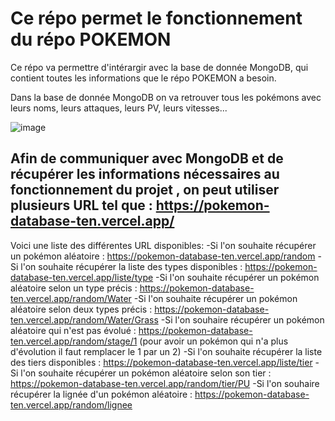 # Ce répo permet le fonctionnement du répo POKEMON

Ce répo va permettre d'intérargir avec la base de donnée MongoDB, qui contient toutes les informations que le répo POKEMON a besoin.

Dans la base de donnée MongoDB on va retrouver tous les pokémons avec leurs noms, leurs attaques, leurs PV, leurs vitesses...

![image](https://github.com/BaptisteMathon/POKEMON_DATABASE/assets/103061783/984f162b-e05e-405a-9c66-5e9de19529f8)

## Afin de communiquer avec MongoDB et de récupérer les informations nécessaires au fonctionnement du projet , on peut utiliser plusieurs URL tel que : https://pokemon-database-ten.vercel.app/

Voici une liste des différentes URL disponibles: 
  -Si l'on souhaite récupérer un pokémon aléatoire : https://pokemon-database-ten.vercel.app/random
  -Si l'on souhaite récupérer la liste des types disponibles : https://pokemon-database-ten.vercel.app/liste/type
  -Si l'on souhaite récupérer un pokémon aléatoire selon un type précis : https://pokemon-database-ten.vercel.app/random/Water
  -Si l'on souhaite récupérer un pokémon aléatoire selon deux types précis : https://pokemon-database-ten.vercel.app/random/Water/Grass
  -Si l'on souhaire récupérer un pokémon aléatoire qui n'est pas évolué : https://pokemon-database-ten.vercel.app/random/stage/1 (pour avoir un pokémon qui n'a plus d'évolution il faut remplacer le 1 par un 2) 
  -Si l'on souhaite récupérer la liste des tiers disponibles : https://pokemon-database-ten.vercel.app/liste/tier
  -Si l'on souhaite récupérer un pokémon aléatoire selon son tier : https://pokemon-database-ten.vercel.app/random/tier/PU
  -Si l'on souhaire récupérer la lignée d'un pokémon aléatoire : https://pokemon-database-ten.vercel.app/random/lignee

  
